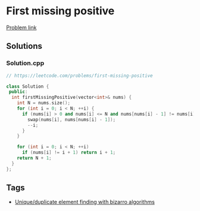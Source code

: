 # First missing positive

[Problem link](https://leetcode.com/problems/first-missing-positive)

## Solutions


### Solution.cpp
```cpp
// https://leetcode.com/problems/first-missing-positive

class Solution {
 public:
  int firstMissingPositive(vector<int>& nums) {
    int N = nums.size();
    for (int i = 0; i < N; ++i) {
      if (nums[i] > 0 and nums[i] <= N and nums[nums[i] - 1] != nums[i]) {
        swap(nums[i], nums[nums[i] - 1]);
        --i;
      }
    }

    for (int i = 0; i < N; ++i)
      if (nums[i] != i + 1) return i + 1;
    return N + 1;
  }
};
```
## Tags

* [Unique/duplicate element finding with bizarro algorithms](/README.md#Unique_duplicate_element_finding_with_bizarro_algorithms)
